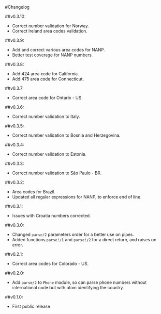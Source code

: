 #Changelog

##v0.3.10:
  * Correct number validation for Norway.
  * Correct Ireland area codes validation.

##v0.3.9:
  * Add and correct various area codes for NANP.
  * Better test coverage for NANP numbers.

##v0.3.8:
  * Add 424 area code for California.
  * Add 475 area code for Connecticut.

##v0.3.7:
  * Correct area code for Ontario - US.

##v0.3.6:
  * Correct number validation to Italy.

##v0.3.5:
  * Correct number validation to Bosnia and Herzegovina.

##v0.3.4:
  * Correct number validation to Estonia.

##v0.3.3:
  * Correct number validation to São Paulo - BR.

  ##v0.3.2:
  * Area codes for Brazil.
  * Updated all regular expressions for NANP, to enforce end of line.

##v0.3.1:
  * Issues with Croatia numbers corrected.

##v0.3.0:
  * Changed `parse/2` parameters order for a better use on pipes.
  * Added functions `parse!/1` and `parse!/2` for a direct return, and raises on error.

##v0.2.1:
  * Correct area codes for Colorado - US.

##v0.2.0:
  * Add `parse/2` to `Phone` module, so can parse phone numbers without international code but with atom identifying the country.

##v0.1.0:
  * First public release

